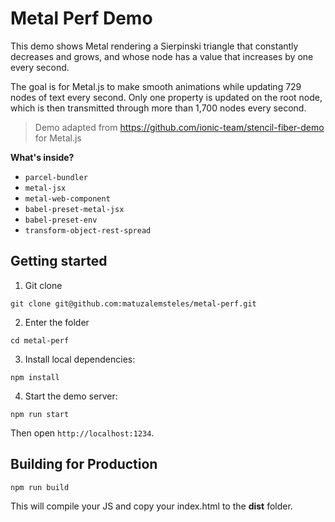 # Metal Perf Demo

This demo shows Metal rendering a Sierpinski triangle that constantly decreases and grows, and whose node has a value that increases by one every second.

The goal is for Metal.js to make smooth animations while updating 729 nodes of text every second. Only one property is updated on the root node, which is then transmitted through more than 1,700 nodes every second.

> Demo adapted from https://github.com/ionic-team/stencil-fiber-demo for Metal.js

**What's inside?**
* `parcel-bundler`
* `metal-jsx`
* `metal-web-component`
* `babel-preset-metal-jsx`
* `babel-preset-env`
* `transform-object-rest-spread`

## Getting started

1. Git clone
```
git clone git@github.com:matuzalemsteles/metal-perf.git
```

2. Enter the folder
```
cd metal-perf
```

3. Install local dependencies:
```
npm install
```

4. Start the demo server:
```
npm run start
```

Then open `http://localhost:1234`.

## Building for Production
```
npm run build
```

This will compile your JS and copy your index.html to the **dist** folder.
